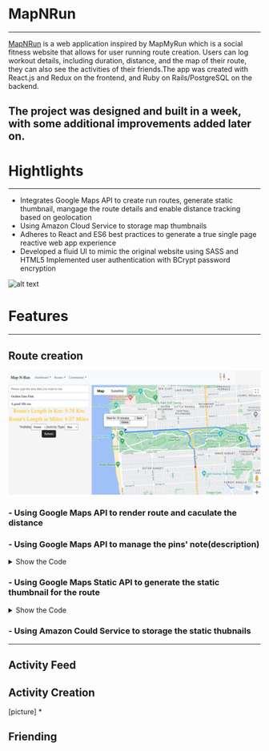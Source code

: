 # **MapNRun**
----
[MapNRun](https://mapnru.heroku.com) is a web application inspired by MapMyRun which is a social fitness website that allows for user running route creation. Users can log workout details, including duration, distance, and the map of their route, they can also see the activities of their friends.The app was created with React.js and Redux on the frontend, and Ruby on Rails/PostgreSQL on the backend.

The project was designed and built in a week, with some additional improvements added later on.
---
# **Hightlights**
---
* Integrates Google Maps API to create run routes, generate static thumbnail, mangage the route details and enable distance tracking based on geolocation
* Using Amazon Cloud Service to storage map thumbnails 
* Adheres to React and ES6 best practices to generate a true single page reactive web app experience
* Developed a fluid UI to mimic the original website using SASS and HTML5
Implemented user authentication with BCrypt password encryption


![alt text][homeimg]

# **Features**
---
## **Route creation**
![alt text][createrouteimg]
### - **Using Google Maps API to render route and caculate the distance**
### - **Using Google Maps API to manage the pins' note(description)**
<details>
<summary>Show the Code</summary>

```javascript
renderRoute(){
        let customIcon ={
            path: "M 0 -2 C -2 -2 -2 1 0 1 S 2 -2 0 -2",
            fillColor: "blue",
            strokeWeight: 0,
            fillOpacity: 0.8,
            scale: 3,
            
        };
        let customIconRed ={
            path: "M 0 -2 C -2 -2 -2 1 0 1 S 2 -2 0 -2",
            fillColor: 'red',
            strokeWeight: 0,
            fillOpacity: 0.8,
            scale: 3,
        };
        // put the pin for the first marker
        if(this.nodes.length < 2){
            this.start_point = new google.maps.Marker({
                position: this.nodes[0].location,
                icon: customIcon,
                map: this.map,
            })
            
        }
        else{
            //now we can draw map with these data
            if(this.start_point != null){
                this.start_point.setMap(null);
            }
            const nodesLength = this.nodes.length
            const headTail = [{location:this.nodes[0].location},{location:this.nodes[nodesLength-1].location}]
            let tmp = this.nodes.slice(1,-1)
            const betweens = tmp.map(el => { return {
                location:el.location,
                stopover:true,
            };});
            return this.directionsService
            .route({
                origin: headTail[0],
                destination: headTail[1],
                waypoints: betweens,
                optimizeWaypoints: true,
                travelMode: google.maps.TravelMode.WALKING,
            }).then(
                response =>{
                    this.directionsRenderer.setOptions({
                        directions:response,
                        suppressMarkers: true,
                        
                    });
                    
                    this.route_steps = response.routes[0].legs;
                    this.response = response;
                    this.nodes.forEach((el,idx)=>{
                        if(idx == 0 || idx == nodesLength -1){
                            this.createMarker(el.location,customIconRed,'headTail',idx,el.description);
                        }else{
                            this.createMarker(el.location,customIcon,'between',idx,el.description);
                        }
                    })
                    
                },  
                errors => {
                    console.log('render map errors',errors)
                }
            )


        }
        if(this.callFormListener == false){
            // add listening for description
            $('#map-container').on('submit','.info-description-form',(e)=>{
                e.preventDefault(); 
                let currentForm = e.currentTarget;
                let formData = new FormData(currentForm);
                let nId = parseInt(currentForm.id.slice(9));
                this.nodes[nId]['description'] = formData.get('description');
            });

            //add the delete handler
            $('#map-container').on('submit','.info-delete-form',(e)=>{
                e.preventDefault(); 
                let currentForm = e.currentTarget;
                let nId = parseInt(currentForm.id.slice(16))
                this.currentInfoWindow.close();
                this.infoNodes.forEach(el => {
                    google.maps.event.clearInstanceListeners(el);
                    el.setMap(null)
                })
                this.infoNodes = [];
                this.nodes.splice(nId,1);
                this.renderRoute();

            });
            this.callFormListener = true
        }
    }
```

</details>



### - **Using Google Maps Static API to generate the static thumbnail for the route**

<details>
<summary>Show the Code</summary>

``` javascript
getPreviewURL(){
        if (this.response != null){
        let encodedPath = this.response.routes[0].overview_polyline
        let url = `https://maps.googleapis.com/maps/api/staticmap?size=200x200&path=weight:3%7Ccolor:red%7Cenc:${encodedPath}&key=${keys.map}&v=beta&callback=initMap`
        return url;
        }else{
            return null;
        }
        

    }
```
</details>

### - **Using Amazon Could Service to storage the static thubnails**
----
## **Activity Feed**
## **Activity Creation**
[picture]
* 

## **Friending** 



[homeimg]: https://github.com/phamv21/stvp-running-shape/blob/main/app/assets/screenshots/Home.png?raw=true "Home"

[activitiesimg]: https://github.com/phamv21/stvp-running-shape/blob/main/app/assets/screenshots/activities.png "Activities"

[addactivityimg]: https://github.com/phamv21/stvp-running-shape/blob/main/app/assets/screenshots/add%20activity.png "Add Activity"

[createrouteimg]: https://github.com/phamv21/stvp-running-shape/blob/main/app/assets/screenshots/create%20route.png "Create New Route"

[feedimg]: https://github.com/phamv21/stvp-running-shape/blob/main/app/assets/screenshots/feed.png "Feed"

[friendsimg]: https://github.com/phamv21/stvp-running-shape/blob/main/app/assets/screenshots/friends.png "Friends"

[routeimg]: https://github.com/phamv21/stvp-running-shape/blob/main/app/assets/screenshots/routes.png "Routes"

[searchroutesimg]: https://github.com/phamv21/stvp-running-shape/blob/main/app/assets/screenshots/search%20routes.png "Search"

[showroutesearch]: https://github.com/phamv21/stvp-running-shape/blob/main/app/assets/screenshots/show%20route%20search.png "Search Show"

[showroute]: https://github.com/phamv21/stvp-running-shape/blob/main/app/assets/screenshots/show%20route.png "Show Route"


